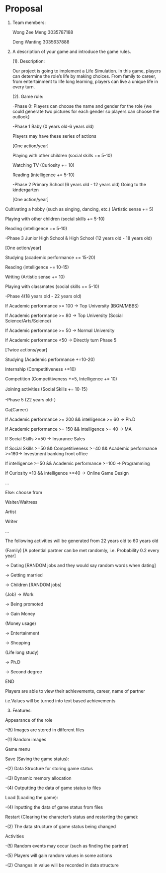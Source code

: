 # Proposal

1. Team members:

    Wong Zee Meng 3035787188

    Deng Wanting 3035637888

2. A description of your game and introduce the game rules.

    (1). Description:

    Our project is going to implement a Life Simulation. In this game, players can determine the role’s life by making choices. From family to career, from entertainment to life long learning, players can live a unique life in every turn.

    (2). Game rule:

    -Phase 0: Players can choose the name and gender for the role {we could generate two pictures for each gender so players can choose the outlook}

    -Phase 1 Baby (0 years old-6 years old)

    Players may have these series of actions

    [One action/year]

    Playing with other children (social skills += 5-10)

    Watching TV (Curiosity += 10)

    Reading (intelligence += 5-10)


    -Phase 2 Primary School (6 years old - 12 years old) Going to the kindergarten 

    [One action/year]

Cultivating a hobby (such as singing, dancing, etc.) (Artistic sense += 5)

Playing with other children (social skills += 5-10)

Reading (intelligence += 5-10)

-Phase 3 Junior High School & High School (12 years old - 18 years old) 

[One action/year]

Studying (academic performance += 15-20)

Reading (intelligence += 10-15)

Writing (Artistic sense += 10)

Playing with classmates (social skills += 5-10)

-Phase 4(18 years old - 22 years old) 

If Academic performance >= 100 -> Top University (IBGM/MBBS)

If Academic performance >= 80 -> Top University (Social Science/Arts/Science)

If Academic performance >= 50 -> Normal University

If Academic performance <50 -> Directly turn Phase 5

[Twice actions/year]

Studying (Academic performance +=10-20)

Internship (Competitiveness +=10)

Competition (Competitiveness +=5, Intelligence += 10)

Joining activities (Social Skills += 10-15）

-Phase 5 (22 years old-）

Ga(Career)

If Academic performance >= 200 && intelligence >= 60 -> Ph.D

If Academic performance >= 150 && intelligence >= 40 -> MA

If Social Skills >=50 -> Insurance Sales

If Social Skills >=50 && Competitiveness >=40 && Academic performance >=160-> Investment banking front office

If intelligence >=50 && Academic performance >=100 -> Programming

If Curiosity =10 && intelligence >=40 -> Online Game Design

…

Else: choose from

Waiter/Waitress

Artist

Writer

…

The following activities will be generated from 22 years old to 60 years old

(Family) [A potential partner can be met randomly, i.e. Probability 0.2 every year]

-> Dating [RANDOM jobs and they would say random words when dating]

-> Getting married 

-> Children [RANDOM jobs]

(Job)
-> Work

-> Being promoted

-> Gain Money

(Money usage)

-> Entertainment

-> Shopping

(Life long study)

-> Ph.D

-> Second degree

END

Players are able to view their achievements, career, name of partner

i.e.Values will be turned into text based achievements


3. Features:

Appearance of the role

-(5) Images are stored in different files

-(1) Random images

Game menu

Save (Saving the game status):

-(2) Data Structure for storing game status

-(3) Dynamic memory allocation

-(4) Outputting the data of game status to files

Load (Loading the game):

-(4) Inputting the data of game status from files

Restart (Clearing the character’s status and restarting the game):

-(2) The data structure of game status being changed

Activities

-(5) Random events may occur (such as finding the partner)

-(5) Players will gain random values in some actions

-(2) Changes in value will be recorded in data structure
